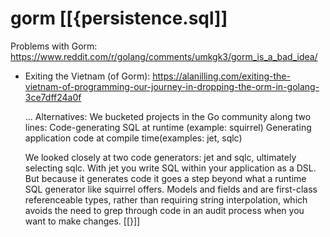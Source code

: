 # gorm [[{persistence.sql]]
Problems with Gorm:
https://www.reddit.com/r/golang/comments/umkgk3/gorm_is_a_bad_idea/

* Exiting the Vietnam (of Gorm):
  https://alanilling.com/exiting-the-vietnam-of-programming-our-journey-in-dropping-the-orm-in-golang-3ce7dff24a0f

  ...  Alternatives:
  We bucketed projects in the Go community along two lines:
      Code-generating SQL at runtime (example: squirrel)
      Generating application code at compile time(examples: jet, sqlc)

   We looked closely at two code generators: jet and sqlc, ultimately
  selecting sqlc. With jet you write SQL within your application as a
  DSL. But because it generates code it goes a step beyond what a
  runtime SQL generator like squirrel offers. Models and fields and are
  first-class referenceable types, rather than requiring string
  interpolation, which avoids the need to grep through code in an audit
  process when you want to make changes.
[[}]]

